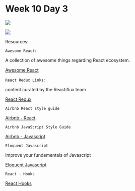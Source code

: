 # Week 10 Day 3

![](https://img.shields.io/badge/MASAI-SPARTANS-red?logo=&style=for-the-badge)

![](https://img.shields.io/badge/WEEK10-DAY3-green)

Resources:

`Awesome React:`

A collection of awesome things regarding React ecosystem.

[Awesome React](https://github.com/enaqx/awesome-react#charts)

`React Redux Links`:

content curated by the Reactiflux team

[React Redux](https://github.com/markerikson/react-redux-links)

`Airbnb React style guide`

[Airbnb - React](https://github.com/airbnb/javascript/tree/master/react)

`Airbnb JavaScript Style Guide`

[Airbnb - Javascript](https://github.com/airbnb/javascript)

` Eloquent Javascript `

Improve your fundementals of Javascript

[Eloquent Javascript](https://eloquentjavascript.net/)


`React - Hooks`

[React Hooks](https://github.com/markerikson/react-redux-links/blob/master/react-hooks.md)